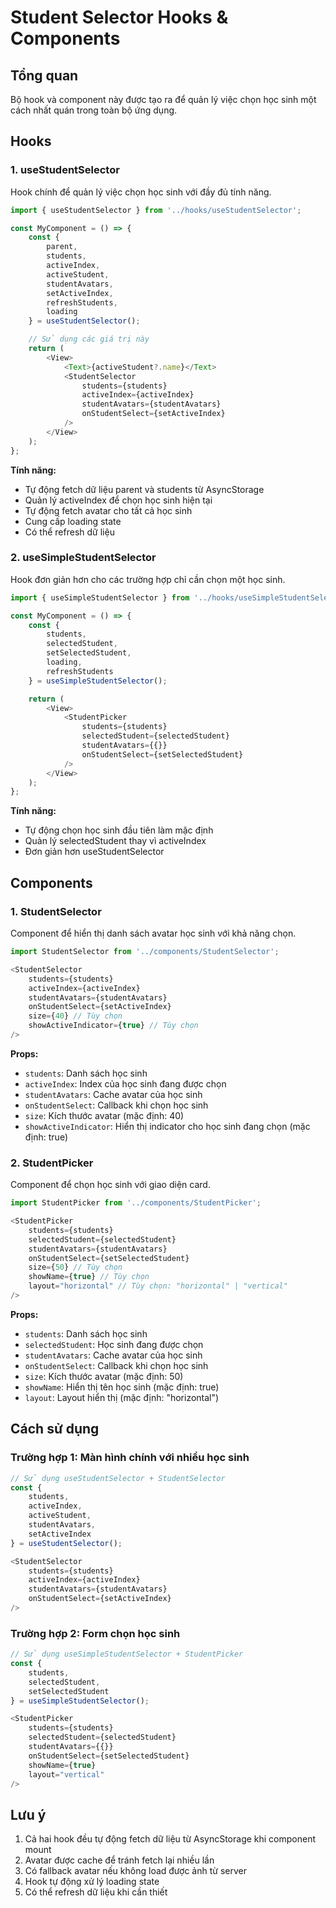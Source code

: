 # Student Selector Hooks & Components

## Tổng quan

Bộ hook và component này được tạo ra để quản lý việc chọn học sinh một cách nhất quán trong toàn bộ ứng dụng.

## Hooks

### 1. useStudentSelector

Hook chính để quản lý việc chọn học sinh với đầy đủ tính năng.

```typescript
import { useStudentSelector } from '../hooks/useStudentSelector';

const MyComponent = () => {
    const {
        parent,
        students,
        activeIndex,
        activeStudent,
        studentAvatars,
        setActiveIndex,
        refreshStudents,
        loading
    } = useStudentSelector();

    // Sử dụng các giá trị này
    return (
        <View>
            <Text>{activeStudent?.name}</Text>
            <StudentSelector
                students={students}
                activeIndex={activeIndex}
                studentAvatars={studentAvatars}
                onStudentSelect={setActiveIndex}
            />
        </View>
    );
};
```

**Tính năng:**
- Tự động fetch dữ liệu parent và students từ AsyncStorage
- Quản lý activeIndex để chọn học sinh hiện tại
- Tự động fetch avatar cho tất cả học sinh
- Cung cấp loading state
- Có thể refresh dữ liệu

### 2. useSimpleStudentSelector

Hook đơn giản hơn cho các trường hợp chỉ cần chọn một học sinh.

```typescript
import { useSimpleStudentSelector } from '../hooks/useSimpleStudentSelector';

const MyComponent = () => {
    const {
        students,
        selectedStudent,
        setSelectedStudent,
        loading,
        refreshStudents
    } = useSimpleStudentSelector();

    return (
        <View>
            <StudentPicker
                students={students}
                selectedStudent={selectedStudent}
                studentAvatars={{}}
                onStudentSelect={setSelectedStudent}
            />
        </View>
    );
};
```

**Tính năng:**
- Tự động chọn học sinh đầu tiên làm mặc định
- Quản lý selectedStudent thay vì activeIndex
- Đơn giản hơn useStudentSelector

## Components

### 1. StudentSelector

Component để hiển thị danh sách avatar học sinh với khả năng chọn.

```typescript
import StudentSelector from '../components/StudentSelector';

<StudentSelector
    students={students}
    activeIndex={activeIndex}
    studentAvatars={studentAvatars}
    onStudentSelect={setActiveIndex}
    size={40} // Tùy chọn
    showActiveIndicator={true} // Tùy chọn
/>
```

**Props:**
- `students`: Danh sách học sinh
- `activeIndex`: Index của học sinh đang được chọn
- `studentAvatars`: Cache avatar của học sinh
- `onStudentSelect`: Callback khi chọn học sinh
- `size`: Kích thước avatar (mặc định: 40)
- `showActiveIndicator`: Hiển thị indicator cho học sinh đang chọn (mặc định: true)

### 2. StudentPicker

Component để chọn học sinh với giao diện card.

```typescript
import StudentPicker from '../components/StudentPicker';

<StudentPicker
    students={students}
    selectedStudent={selectedStudent}
    studentAvatars={studentAvatars}
    onStudentSelect={setSelectedStudent}
    size={50} // Tùy chọn
    showName={true} // Tùy chọn
    layout="horizontal" // Tùy chọn: "horizontal" | "vertical"
/>
```

**Props:**
- `students`: Danh sách học sinh
- `selectedStudent`: Học sinh đang được chọn
- `studentAvatars`: Cache avatar của học sinh
- `onStudentSelect`: Callback khi chọn học sinh
- `size`: Kích thước avatar (mặc định: 50)
- `showName`: Hiển thị tên học sinh (mặc định: true)
- `layout`: Layout hiển thị (mặc định: "horizontal")

## Cách sử dụng

### Trường hợp 1: Màn hình chính với nhiều học sinh
```typescript
// Sử dụng useStudentSelector + StudentSelector
const {
    students,
    activeIndex,
    activeStudent,
    studentAvatars,
    setActiveIndex
} = useStudentSelector();

<StudentSelector
    students={students}
    activeIndex={activeIndex}
    studentAvatars={studentAvatars}
    onStudentSelect={setActiveIndex}
/>
```

### Trường hợp 2: Form chọn học sinh
```typescript
// Sử dụng useSimpleStudentSelector + StudentPicker
const {
    students,
    selectedStudent,
    setSelectedStudent
} = useSimpleStudentSelector();

<StudentPicker
    students={students}
    selectedStudent={selectedStudent}
    studentAvatars={{}}
    onStudentSelect={setSelectedStudent}
    showName={true}
    layout="vertical"
/>
```

## Lưu ý

1. Cả hai hook đều tự động fetch dữ liệu từ AsyncStorage khi component mount
2. Avatar được cache để tránh fetch lại nhiều lần
3. Có fallback avatar nếu không load được ảnh từ server
4. Hook tự động xử lý loading state
5. Có thể refresh dữ liệu khi cần thiết 